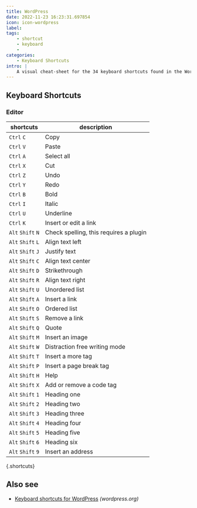 ```yaml
---
title: WordPress
date: 2022-11-23 16:23:31.697854
icon: icon-wordpress
label: 
tags: 
    - shortcut
    - keyboard
    - 
categories:
    - Keyboard Shortcuts
intro: |
    A visual cheat-sheet for the 34 keyboard shortcuts found in the WordPress visual editor
---
```




Keyboard Shortcuts
------------------



### Editor

shortcuts | description
---|---
`Ctrl` `C`  | Copy
`Ctrl` `V`  | Paste
`Ctrl` `A`  | Select all
`Ctrl` `X`  | Cut
`Ctrl` `Z`  | Undo
`Ctrl` `Y`  | Redo
`Ctrl` `B`  | Bold
`Ctrl` `I`  | Italic
`Ctrl` `U`  | Underline
`Ctrl` `K`  | Insert or edit a link
`Alt` `Shift` `N`  | Check spelling, this requires a plugin
`Alt` `Shift` `L`  | Align text left
`Alt` `Shift` `J`  | Justify text
`Alt` `Shift` `C`  | Align text center
`Alt` `Shift` `D`  | Strikethrough
`Alt` `Shift` `R`  | Align text right
`Alt` `Shift` `U`  | Unordered list
`Alt` `Shift` `A`  | Insert a link
`Alt` `Shift` `O`  | Ordered list
`Alt` `Shift` `S`  | Remove a link
`Alt` `Shift` `Q`  | Quote
`Alt` `Shift` `M`  | Insert an image
`Alt` `Shift` `W`  | Distraction free writing mode
`Alt` `Shift` `T`  | Insert a more tag
`Alt` `Shift` `P`  | Insert a page break tag
`Alt` `Shift` `H`  | Help
`Alt` `Shift` `X`  | Add or remove a code tag
`Alt` `Shift` `1`  | Heading one
`Alt` `Shift` `2`  | Heading two
`Alt` `Shift` `3`  | Heading three
`Alt` `Shift` `4`  | Heading four
`Alt` `Shift` `5`  | Heading five
`Alt` `Shift` `6`  | Heading six
`Alt` `Shift` `9`  | Insert an address
{.shortcuts}




Also see
--------
- [Keyboard shortcuts for WordPress](https://wordpress.org/support/article/keyboard-shortcuts/) _(wordpress.org)_
